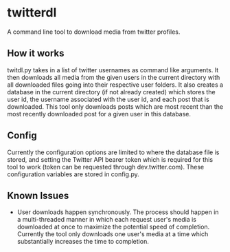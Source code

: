 # twitterdl
A command line tool to download media from twitter profiles.

## How it works
twitdl.py takes in a list of twitter usernames as command like arguments. It then downloads all media from the given users in the current directory with all downloaded files going into their respective user folders. It also creates a database in the current directory (if not already created) which stores the user id, the username associated with the user id, and each post that is downloaded. This tool only downloads posts which are most recent than the most recently downloaded post for a given user in this database.

## Config
Currently the configuration options are limited to where the database file is stored, and setting the Twitter API bearer token which is required for this tool to work (token can be requested through dev.twitter.com). These configuration variables are stored in config.py.

## Known Issues
- User downloads happen synchronously.
    The process should happen in a multi-threaded manner in which each request user's media is downloaded at once to maximize the potential speed of completion. Currently the tool only downloads one user's media at a time which substantially increases the time to completion.
